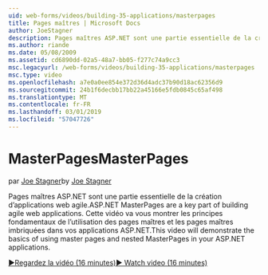 ```yaml
---
uid: web-forms/videos/building-35-applications/masterpages
title: Pages maîtres | Microsoft Docs
author: JoeStagner
description: Pages maîtres ASP.NET sont une partie essentielle de la création d’applications web agile. Cette vidéo va vous montrer les principes fondamentaux de l’utilisation des pages maîtres et les pages maîtres imbriquées dans...
ms.author: riande
ms.date: 05/08/2009
ms.assetid: cd6890dd-02a5-48a7-bb05-f277c74a9cc3
msc.legacyurl: /web-forms/videos/building-35-applications/masterpages
msc.type: video
ms.openlocfilehash: a7e0a0ee854e372d36d4adc37b90d18ac62356d9
ms.sourcegitcommit: 24b1f6decbb17bb22a45166e5fdb0845c65af498
ms.translationtype: MT
ms.contentlocale: fr-FR
ms.lasthandoff: 03/01/2019
ms.locfileid: "57047726"
---
```

<a name="masterpages"></a><span data-ttu-id="52a1f-104">MasterPages</span><span class="sxs-lookup"><span data-stu-id="52a1f-104">MasterPages</span></span>
====================
<span data-ttu-id="52a1f-105">par [Joe Stagner](https://github.com/JoeStagner)</span><span class="sxs-lookup"><span data-stu-id="52a1f-105">by [Joe Stagner](https://github.com/JoeStagner)</span></span>

<span data-ttu-id="52a1f-106">Pages maîtres ASP.NET sont une partie essentielle de la création d’applications web agile.</span><span class="sxs-lookup"><span data-stu-id="52a1f-106">ASP.NET MasterPages are a key part of building agile web applications.</span></span> <span data-ttu-id="52a1f-107">Cette vidéo va vous montrer les principes fondamentaux de l’utilisation des pages maîtres et les pages maîtres imbriquées dans vos applications ASP.NET.</span><span class="sxs-lookup"><span data-stu-id="52a1f-107">This video will demonstrate the basics of using master pages and nested MasterPages in your ASP.NET applications.</span></span>

[<span data-ttu-id="52a1f-108">&#9654;Regardez la vidéo (16 minutes)</span><span class="sxs-lookup"><span data-stu-id="52a1f-108">&#9654; Watch video (16 minutes)</span></span>](https://channel9.msdn.com/Blogs/ASP-NET-Site-Videos/masterpages)
